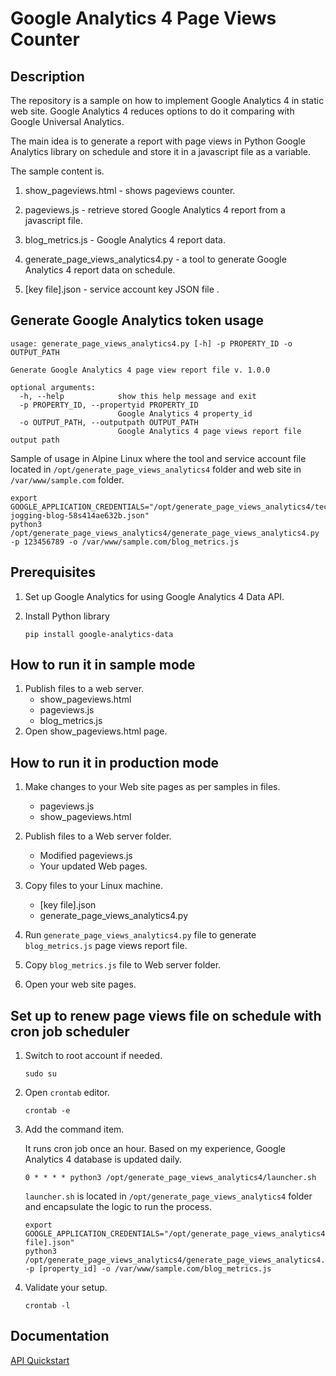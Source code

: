 # Google Analytics 4 Page Views Counter

## Description

The repository is a sample on how to implement Google Analytics 4 in static web site. Google Analytics 4 reduces options to do it 
comparing with Google Universal Analytics. 

The main idea is to generate a report with page views in Python Google Analytics library on schedule and store it in a javascript file as a variable.   

The sample content is.

1. show_pageviews.html - shows pageviews counter.

2. pageviews.js - retrieve stored Google Analytics 4 report from a javascript file.

3. blog_metrics.js - Google Analytics 4 report data.

4. generate_page_views_analytics4.py - a tool to generate Google Analytics 4 report data on schedule.

5. [key file].json - service account key JSON file .

## Generate Google Analytics token usage

```
usage: generate_page_views_analytics4.py [-h] -p PROPERTY_ID -o OUTPUT_PATH

Generate Google Analytics 4 page view report file v. 1.0.0

optional arguments:
  -h, --help            show this help message and exit
  -p PROPERTY_ID, --propertyid PROPERTY_ID
                        Google Analytics 4 property_id
  -o OUTPUT_PATH, --outputpath OUTPUT_PATH
                        Google Analytics 4 page views report file output path
``` 

Sample of usage in Alpine Linux where the tool and service account file located in `/opt/generate_page_views_analytics4` folder and web site in `/var/www/sample.com` folder.


```console
export GOOGLE_APPLICATION_CREDENTIALS="/opt/generate_page_views_analytics4/tech-jogging-blog-58s414ae632b.json"
python3 /opt/generate_page_views_analytics4/generate_page_views_analytics4.py -p 123456789 -o /var/www/sample.com/blog_metrics.js
``` 

## Prerequisites

1. Set up Google Analytics for using Google Analytics 4 Data API.

2. Install Python library

   ```console
   pip install google-analytics-data
   ```

## How to run it in sample mode

1. Publish files to a web server.
   * show_pageviews.html
   * pageviews.js
   * blog_metrics.js
2. Open show_pageviews.html page. 

## How to run it in production mode

1. Make changes to your Web site pages as per samples in files.
   * pageviews.js
   * show_pageviews.html

2. Publish files to a Web server folder.
   * Modified pageviews.js
   * Your updated Web pages.
   
3. Copy files to your Linux machine.
   * [key file].json
   * generate_page_views_analytics4.py
   
4. Run `generate_page_views_analytics4.py` file to generate `blog_metrics.js` page views report file.

5. Copy `blog_metrics.js` file to Web server folder.

6. Open your web site pages.

## Set up to renew page views file on schedule with cron job scheduler 

1. Switch to root account if needed.

   ```console
   sudo su
   ```

2. Open `crontab` editor.

   ```console
   crontab -e
   ```

3. Add the command item.

   It runs cron job once an hour. Based on my experience, Google Analytics 4 database is updated daily.  

   ```
   0 * * * * python3 /opt/generate_page_views_analytics4/launcher.sh
   ```

   `launcher.sh` is located in `/opt/generate_page_views_analytics4` folder and encapsulate the logic to run the process.

   ```console
   export GOOGLE_APPLICATION_CREDENTIALS="/opt/generate_page_views_analytics4/[key file].json"
   python3 /opt/generate_page_views_analytics4/generate_page_views_analytics4.py -p [property_id] -o /var/www/sample.com/blog_metrics.js
   ```

4. Validate your setup.

   ```console
   crontab -l
   ```

## Documentation

[API Quickstart](https://developers.google.com/analytics/devguides/reporting/data/v1/quickstart-client-libraries)
 